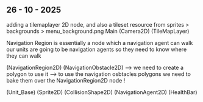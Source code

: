 ## 26 - 10 - 2025
adding a tilemaplayer 2D node, and also a tileset resource from sprites > backgrounds > menu_background.png
Main
	(Camera2D)
	(TileMapLayer)

Navigation Region is essentially a node which a navigation agent can walk
our units are going to be navigation agents so they need to know where they can walk

(NavigationRegion2D)
	(NavigationObstacle2D)
--> we need to create a polygon to use it 
	--> to use the navigation osbtacles polygons we need to bake them over the NavigationRegion2D node !

(Unit_Base)
	(Sprite2D)
	(CollisionShape2D)
	(NavigationAgent2D)
	(HealthBar)
